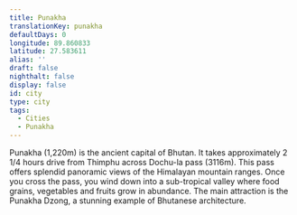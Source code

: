 ```yaml
---
title: Punakha
translationKey: punakha
defaultDays: 0
longitude: 89.860833
latitude: 27.583611
alias: ''
draft: false
nighthalt: false
display: false
id: city
type: city
tags:
  - Cities
  - Punakha
---
```

Punakha (1,220m) is the ancient capital of Bhutan. It takes approximately 2 1/4 hours drive from Thimphu across Dochu-la pass (3116m). This pass offers splendid panoramic views of the Himalayan mountain ranges.     Once you cross the pass, you wind down into a sub-tropical valley where food grains, vegetables and fruits grow in abundance. The main attraction is the Punakha Dzong, a stunning example of Bhutanese architecture.  